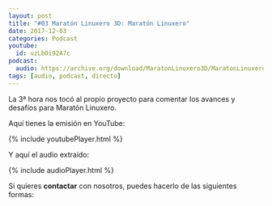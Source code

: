 ```yaml
---
layout: post
title: "#03 Maratón Linuxero 3D: Maratón Linuxero"
date: 2017-12-03
categories: Podcast
youtube:
  id: uzLbOi92A7c
podcast:
  audio: https://archive.org/download/MaratonLinuxero3D/MaratonLinuxero3D
tags: [audio, podcast, directo]
---
```


La 3ª hora nos tocó al propio proyecto para comentar los avances y desafíos para Maratón Linuxero.

Aquí tienes la emisión en YouTube:

{% include youtubePlayer.html %}

Y aquí el audio extraído:

{% include audioPlayer.html %}

Si quieres **contactar** con nosotros, puedes hacerlo de las siguientes formas: 
